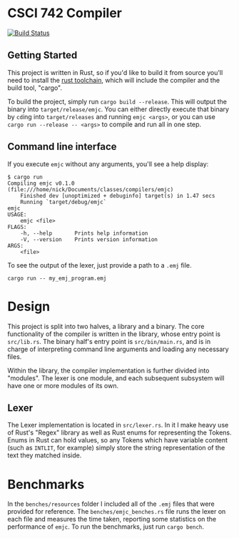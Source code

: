 # CSCI 742 Compiler

[![Build Status](https://travis-ci.com/nicholastmosher/csci-compiler.svg?token=SAsHwf1pH4QtncEYs9HJ&branch=master)](https://travis-ci.com/nicholastmosher/csci-compiler)

## Getting Started

This project is written in Rust, so if you'd like to build it from source
you'll need to install the [rust toolchain](https://rustup.rs/), which will
include the compiler and the build tool, "cargo".

To build the project, simply run `cargo build --release`. This will output
the binary into `target/release/emjc`. You can either directly execute that
binary by `cd`ing into `target/releases` and running `emjc <args>`, or you
can use `cargo run --release -- <args>` to compile and run all in one step.

## Command line interface

If you execute `emjc` without any arguments, you'll see a help display:

```
$ cargo run
Compiling emjc v0.1.0 (file:///home/nick/Documents/classes/compilers/emjc)
    Finished dev [unoptimized + debuginfo] target(s) in 1.47 secs
    Running `target/debug/emjc`
emjc
USAGE:
    emjc <file>
FLAGS:
    -h, --help       Prints help information
    -V, --version    Prints version information
ARGS:
    <file>
```

To see the output of the lexer, just provide a path to a `.emj` file.

```
cargo run -- my_emj_program.emj
```

# Design

This project is split into two halves, a library and a binary. The core
functionality of the compiler is written in the library, whose entry point
is `src/lib.rs`. The binary half's entry point is `src/bin/main.rs`, and is
in charge of interpreting command line arguments and loading any necessary
files.

Within the library, the compiler implementation is further divided into
"modules". The lexer is one module, and each subsequent subsystem will have
one or more modules of its own.

## Lexer

The Lexer implementation is located in `src/lexer.rs`. In it I make heavy use
of Rust's "Regex" library as well as Rust enums for representing the Tokens.
Enums in Rust can hold values, so any Tokens which have variable content
(such as `INTLIT`, for example) simply store the string representation of the
text they matched inside.

# Benchmarks

In the `benches/resources` folder I included all of the `.emj` files that were
provided for reference. The `benches/emjc_benches.rs` file runs the lexer on
each file and measures the time taken, reporting some statistics on the
performance of `emjc`. To run the benchmarks, just run `cargo bench`.